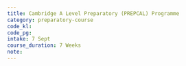 ```yaml
---
title: Cambridge A Level Preparatory (PREPCAL) Programme
category: preparatory-course
code_kl:
code_pg:
intake: 7 Sept
course_duration: 7 Weeks
note:
---
```

